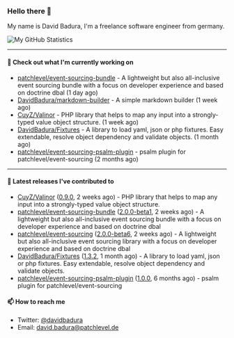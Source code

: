 ### Hello there 👋

My name is David Badura, I'm a freelance software engineer from germany.

![My GitHub Statistics](https://github-readme-stats.vercel.app/api?username=DavidBadura&show_icons=true&count_private=true&hide_title=true)

---

#### 👷 Check out what I'm currently working on

- [patchlevel/event-sourcing-bundle](https://github.com/patchlevel/event-sourcing-bundle) - A lightweight but also all-inclusive event sourcing bundle with a focus on developer experience and based on doctrine dbal (1 day ago)
- [DavidBadura/markdown-builder](https://github.com/DavidBadura/markdown-builder) - A simple markdown builder (1 week ago)
- [CuyZ/Valinor](https://github.com/CuyZ/Valinor) - PHP library that helps to map any input into a strongly-typed value object structure. (1 week ago)
- [DavidBadura/Fixtures](https://github.com/DavidBadura/Fixtures) - A library to load yaml, json or php fixtures. Easy extendable, resolve object dependency and validate objects. (1 month ago)
- [patchlevel/event-sourcing-psalm-plugin](https://github.com/patchlevel/event-sourcing-psalm-plugin) - psalm plugin for patchlevel/event-sourcing (2 months ago)

---

#### 🔭 Latest releases I've contributed to

- [CuyZ/Valinor](https://github.com/CuyZ/Valinor) ([0.9.0](https://github.com/CuyZ/Valinor/releases/tag/0.9.0), 2 weeks ago) - PHP library that helps to map any input into a strongly-typed value object structure.
- [patchlevel/event-sourcing-bundle](https://github.com/patchlevel/event-sourcing-bundle) ([2.0.0-beta1](https://github.com/patchlevel/event-sourcing-bundle/releases/tag/2.0.0-beta1), 2 weeks ago) - A lightweight but also all-inclusive event sourcing bundle with a focus on developer experience and based on doctrine dbal
- [patchlevel/event-sourcing](https://github.com/patchlevel/event-sourcing) ([2.0.0-beta6](https://github.com/patchlevel/event-sourcing/releases/tag/2.0.0-beta6), 2 weeks ago) - A lightweight but also all-inclusive event sourcing library with a focus on developer experience and based on doctrine dbal
- [DavidBadura/Fixtures](https://github.com/DavidBadura/Fixtures) ([1.3.2](https://github.com/DavidBadura/Fixtures/releases/tag/1.3.2), 1 month ago) - A library to load yaml, json or php fixtures. Easy extendable, resolve object dependency and validate objects.
- [patchlevel/event-sourcing-psalm-plugin](https://github.com/patchlevel/event-sourcing-psalm-plugin) ([1.0.0](https://github.com/patchlevel/event-sourcing-psalm-plugin/releases/tag/1.0.0), 6 months ago) - psalm plugin for patchlevel/event-sourcing

#### 📫 How to reach me

- Twitter: [@davidbadura](https://twitter.com/davidbadura)
- Email: [david.badura@patchlevel.de](mailto:david.badura@patchlevel.de)